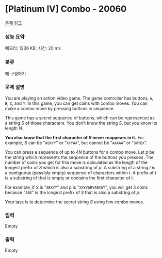 # [Platinum IV] Combo - 20060 

[문제 링크](https://www.acmicpc.net/problem/20060) 

### 성능 요약

메모리: 1236 KB, 시간: 20 ms

### 분류

해 구성하기

### 문제 설명

<p>You are playing an action video game. The game controller has buttons, <code>A</code>, <code>B</code>, <code>X</code>, and <code>Y</code>. In this game, you can get coins with combo moves. You can make a combo move by pressing buttons in sequence.</p>

<p>This game has a secret sequence of buttons, which can be represented as a string <em>S</em> of those characters. You don't know the string <em>S</em>, but you know its length <em>N</em>.</p>

<p><strong>You also know that the first character of <em>S</em> never reappears in it.</strong> For example, <em>S</em> can be "<code>ABXYY</code>" or "<code>XYYAA</code>", but cannot be "<code>AAAAA</code>" or "<code>BXYBX</code>".</p>

<p>You can press a sequence of up to 4<em>N</em> buttons for a combo move. Let <em>p</em> be the string which represents the sequence of the buttons you pressed. The number of coins you get for this move is calculated as the length of the longest prefix of <em>S</em> which is also a substring of <em>p</em>. A substring of a string <em>t</em> is a contiguous (possibly empty) sequence of characters within <em>t</em>. A prefix of <em>t</em> is a substring of that is empty or contains the first character of <em>t</em>.</p>

<p>For example, if <em>S</em> is "<code>ABXYY</code>" and p is "<code>XXYYABYABXAY</code>", you will get 3 coins because "<code>ABX</code>" is the longest prefix of <em>S</em> that is also a substring of <em>p</em>.</p>

<p>Your task is to determine the secret string <em>S</em> using few combo moves.</p>

### 입력 

 Empty

### 출력 

 Empty

